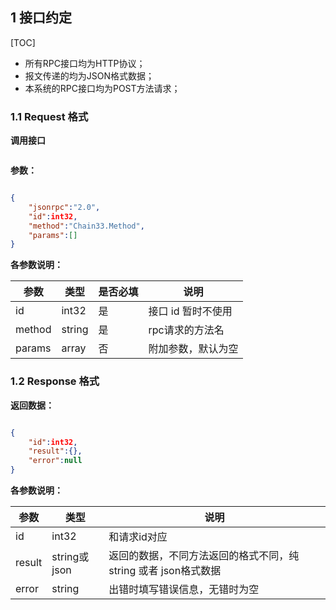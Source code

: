 ## 1 接口约定

[TOC]

- 所有RPC接口均为HTTP协议；
- 报文传递的均为JSON格式数据；
- 本系统的RPC接口均为POST方法请求；



### 1.1 Request 格式
**调用接口**
```

```
**参数：**
```

```
```json
{
    "jsonrpc":"2.0",
    "id":int32,
    "method":"Chain33.Method",
    "params":[]
}
```

**各参数说明：**

|参数|类型|是否必填|说明|
|----|----|----|----|
|id|int32|是|接口 id 暂时不使用|
|method|string|是|rpc请求的方法名|
|params|array|否|附加参数，默认为空|


### 1.2 Response 格式
**返回数据：**
```

```
```json
{
    "id":int32,
    "result":{},
    "error":null
}
```
**各参数说明：**

|参数|类型|说明|
|----|----|----|
|id|int32|和请求id对应|
|result|string或json|返回的数据，不同方法返回的格式不同，纯string 或者 json格式数据|
|error|string|出错时填写错误信息，无错时为空|
